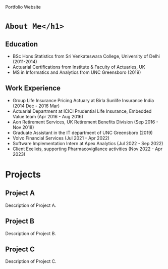 <!DOCTYPE html>
<html>
<head>Portfolio Website</head>
<body>
  <h1>
    
    About Me</h1>
  
  <h2>Education</h2>
  <ul>
    <li>BSc Hons Statistics from Sri Venkateswara College, University of Delhi (2011-2014)</li>
    <li>Actuarial Certifications from Institute & Faculty of Actuaries, UK</li>
    <li>MS in Informatics and Analytics from UNC Greensboro (2019)</li>
  </ul>
  
  <h2>Work Experience</h2>
  <ul>
    <li>Group Life Insurance Pricing Actuary at Birla Sunlife Insurance India (2014 Dec - 2016 Mar)</li>
    <li>Actuarial Department at ICICI Prudential Life Insurance, Embedded Value team (Apr 2016 - Aug 2016)</li>
    <li>Aon Retirement Services, UK Retirement Benefits Division (Sep 2016 - Nov 2018)</li>
    <li>Graduate Assistant in the IT department of UNC Greensboro (2019)</li>
    <li>Volvo Financial Services (Jul 2021 - Apr 2022)</li>
    <li>Software Implementation Intern at Apex Analytics (Jul 2022 - Sep 2022)</li>
    <li>Client Exelixis, supporting Pharmacovigilance activities (Nov 2022 - Apr 2023)</li>
  </ul>

<h1>Projects</h1>
  
  <h2>Project A</h2>
  <p>Description of Project A.</p>
  
  <h2>Project B</h2>
  <p>Description of Project B.</p>
  
  <h2>Project C</h2>
  <p>Description of Project C.</p>
</body>
</html>


